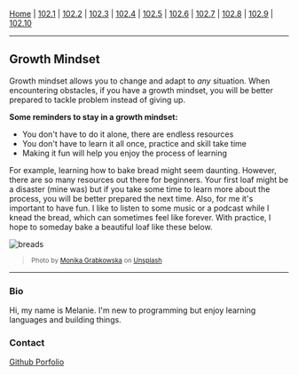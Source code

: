 [Home](README.md) | [102.1](class1.md) | [102.2](class2.md) | [102.3](class3.md) | [102.4](class4.md) | [102.5](class5.md) | [102.6](class6.md) | [102.7](class7.md) | [102.8](class8.md) | [102.9](class9.md) | [102.10](class10.md)

---

## Growth Mindset
Growth mindset allows you to change and adapt to *any* situation. When encountering obstacles, if you have a growth mindset, you will be better prepared to tackle problem instead of giving up. 

**Some reminders to stay in a growth mindset:**
- You don't have to do it alone, there are endless resources
- You don't have to learn it all once, practice and skill take time
- Making it fun will help you enjoy the process of learning


For example, learning how to bake bread might seem daunting. However, there are so many resources out there for beginners. Your first loaf might be a disaster (mine was) but if you take some time to learn more about the process, you will be better prepared the next time. Also, for me it's important to have fun. I like to listen to some music or a podcast while I knead the bread, which can sometimes feel like forever. With practice, I hope to someday bake a beautiful loaf like these below.

![breads](https://user-images.githubusercontent.com/117950255/201762210-637c878a-ea54-4ce7-ab74-1195d8db5d2c.jpg)

><sub>Photo by <a href="https://unsplash.com/@moniqa?utm_source=unsplash&utm_medium=referral&utm_content=creditCopyText">Monika Grabkowska</a> on <a href="https://unsplash.com/?utm_source=unsplash&utm_medium=referral&utm_content=creditCopyText">Unsplash</a></sub>

---

### Bio
Hi, my name is Melanie. I'm new to programming but enjoy learning languages and building things.

### Contact

[Github Porfolio](https://github.com/melanie-johnston)
